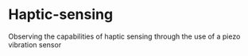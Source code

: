 # Haptic-sensing
Observing the capabilities of haptic sensing through the use of a piezo vibration sensor
